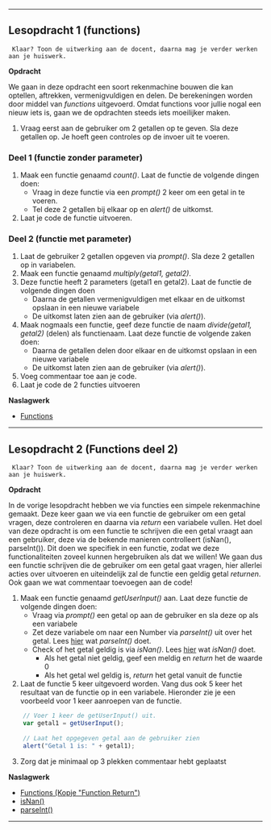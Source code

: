 
---
## Lesopdracht 1 (functions)

`` Klaar? Toon de uitwerking aan de docent, daarna mag je verder werken aan je huiswerk.``

**Opdracht**

We gaan in deze opdracht een soort rekenmachine bouwen die kan optellen, aftrekken, vermenigvuldigen en delen. De berekeningen worden door middel van *functions* uitgevoerd.
Omdat functions voor jullie nogal een nieuw iets is, gaan we de opdrachten steeds iets moeilijker maken.

1. Vraag eerst aan de gebruiker om 2 getallen op te geven. Sla deze getallen op. Je hoeft geen controles op de invoer uit te voeren.

### Deel 1 (functie zonder parameter)
1. Maak een functie genaamd *count()*. Laat de functie de volgende dingen doen: 
	- Vraag in deze functie via een *prompt()* 2 keer om een getal in te voeren.
	- Tel deze 2 getallen bij elkaar op en *alert()* de uitkomst.
2. Laat je code de functie uitvoeren.

### Deel 2 (functie met parameter)
1. Laat de gebruiker 2 getallen opgeven via *prompt()*. Sla deze 2 getallen op in variabelen.
1. Maak een functie genaamd *multiply(getal1, getal2)*.
2. Deze functie heeft 2 parameters (getal1 en getal2). Laat de functie de volgende dingen doen
	- Daarna de getallen vermenigvuldigen met elkaar en de uitkomst opslaan in een nieuwe variabele
	- De uitkomst laten zien aan de gebruiker (via *alert()*).
4. Maak nogmaals een functie, geef deze functie de naam *divide(getal1, getal2)* (delen) als functienaam. Laat deze functie de volgende zaken doen:
	- Daarna de getallen delen door elkaar en de uitkomst opslaan in een nieuwe variabele
	- De uitkomst laten zien aan de gebruiker (via *alert()*).
5. Voeg commentaar toe aan je code.
6. Laat je code de 2 functies uitvoeren

**Naslagwerk**
- <a href="http://www.w3schools.com/js/js_functions.asp" target="_blank">Functions</a>


---
## Lesopdracht 2 (Functions deel 2)

`` Klaar? Toon de uitwerking aan de docent, daarna mag je verder werken aan je huiswerk.``

**Opdracht**

In de vorige lesopdracht hebben we via functies een simpele rekenmachine gemaakt. Deze keer gaan we via een functie de gebruiker om een getal vragen, deze controleren en daarna via *return* een variabele vullen.
Het doel van deze opdracht is om een functie te schrijven die een getal vraagt aan een gebruiker, deze via de bekende manieren controlleert (isNan(), parseInt()). Dit doen we specifiek in een functie, zodat we deze functionaliteiten zoveel kunnen hergebruiken als dat we willen!
We gaan dus een functie schrijven die de gebruiker om een getal gaat vragen, hier allerlei acties over uitvoeren en uiteindelijk zal de functie een geldig getal *returnen*.
Ook gaan we wat commentaar toevoegen aan de code!

1. Maak een functie genaamd *getUserInput()* aan. Laat deze functie de volgende dingen doen:
	- Vraag via *prompt()* een getal op aan de gebruiker en sla deze op als een variabele
	- Zet deze variabele om naar een Number via *parseInt()* uit over het getal. Lees <a href="https://www.w3schools.com/jsref/jsref_parseint.asp" target="_blank">hier</a> wat *parseInt()* doet.
	- Check of het getal geldig is via *isNan()*. Lees <a href="https://www.w3schools.com/jsref/jsref_isnan.asp" target="_blank">hier</a> wat *isNan()* doet.
		- Als het getal niet geldig, geef een meldig en *return* het de waarde 0
		- Als het getal wel geldig is, *return* het getal vanuit de functie
2. Laat de functie 5 keer uitgevoerd worden. Vang dus ook 5 keer het resultaat van de functie op in een variabele. Hieronder zie je een voorbeeld voor 1 keer aanroepen van de functie.
```javascript
	// Voer 1 keer de getUserInput() uit.
	var getal1 = getUserInput();
	
	// Laat het opgegeven getal aan de gebruiker zien
	alert("Getal 1 is: " + getal1);
```
3. Zorg dat je minimaal op 3 plekken commentaar hebt geplaatst

**Naslagwerk**
- <a href="http://www.w3schools.com/js/js_functions.asp" target="_blank">Functions (Kopje "Function Return")</a>
- <a href="https://www.w3schools.com/jsref/jsref_isnan.asp" target="_blank">isNan()</a>
- <a href="https://www.w3schools.com/jsref/jsref_parseint.asp" target="_blank">parseInt()</a>

--- 